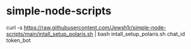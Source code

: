 # simple-node-scripts

curl -s https://raw.githubusercontent.com/Jewsh1r/simple-node-scripts/main/intall_setup_polaris.sh | bash intall_setup_polaris.sh chat_id token_bot